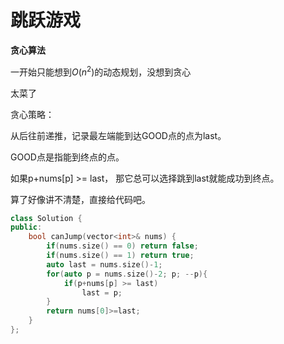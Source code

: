 # 跳跃游戏

**贪心算法**

一开始只能想到$O(n^2)$的动态规划，没想到贪心

太菜了



贪心策略：

从后往前递推，记录最左端能到达GOOD点的点为last。

GOOD点是指能到终点的点。

如果p+nums[p] >= last， 那它总可以选择跳到last就能成功到终点。

算了好像讲不清楚，直接给代码吧。

```C++
class Solution {
public:
    bool canJump(vector<int>& nums) {
        if(nums.size() == 0) return false;
        if(nums.size() == 1) return true;
        auto last = nums.size()-1;
        for(auto p = nums.size()-2; p; --p){
            if(p+nums[p] >= last)
            	last = p;
        }
        return nums[0]>=last;
    }
};
```

